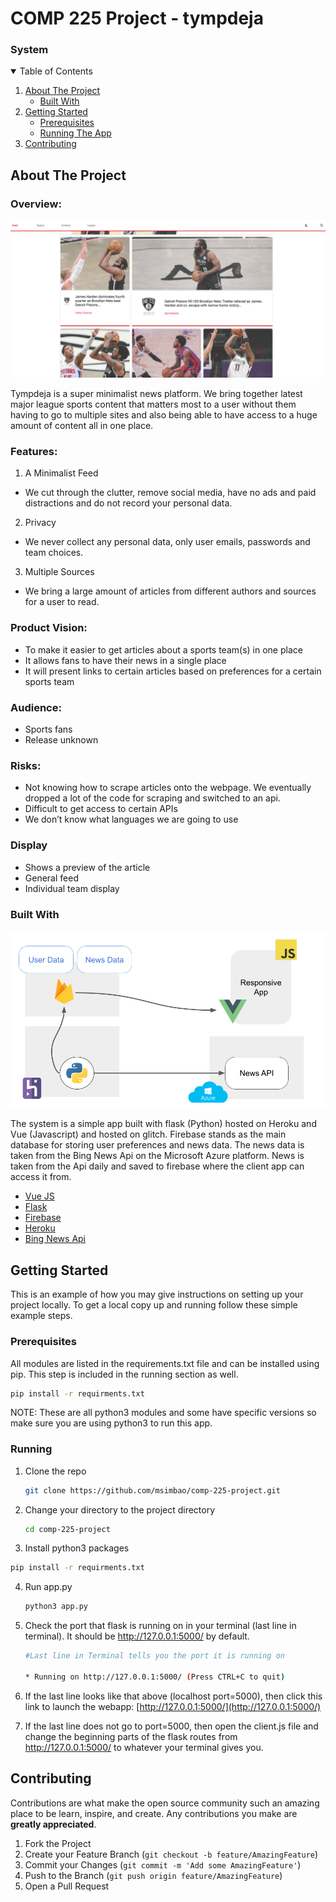 COMP 225 Project - tympdeja
======================================================

### System


<!-- TABLE OF CONTENTS -->
<details open="open">
  <summary>Table of Contents</summary>
  <ol>
    <li>
      <a href="#about-the-project">About The Project</a>
      <ul>
        <li><a href="#built-with">Built With</a></li>
      </ul>
    </li>
    <li>
      <a href="#getting-started">Getting Started</a>
      <ul>
        <li><a href="#prerequisites">Prerequisites</a></li>
        <li><a href="#running">Running The App</a></li>
      </ul>
    </li>
    <li><a href="#contributing">Contributing</a></li>
  </ol>
</details>



<!-- ABOUT THE PROJECT -->
## About The Project

### Overview:

![Image 1](images/system/2.png)

Tympdeja is a super minimalist news platform. We bring together latest major league sports content that matters most to a user without them having to go to multiple sites and also being able to have access to a huge amount of content all in one place.

### Features:

1. A Minimalist Feed
* We cut through the clutter, remove social media, have no ads and paid distractions and do not record your personal data.
2. Privacy
* We never collect any personal data, only user emails, passwords and team choices.
3. Multiple Sources
* We bring a large amount of articles from different authors and sources for a user to read.

### Product Vision:
* To make it easier to get articles about a sports team(s) in one place
* It allows fans to have their news in a single place
* It will present links to certain articles based on preferences for a certain sports team
### Audience: 
* Sports fans
* Release unknown
### Risks:
* Not knowing how to scrape articles onto the webpage. We eventually dropped a lot of the code for scraping and switched to an api.
* Difficult to get access to certain APIs
* We don’t know what languages we are going to use

### Display
* Shows a preview of the article
* General feed
* Individual team display

### Built With

![Image 2](images/system/3.png)

The system is a simple app built with flask (Python) hosted on Heroku and Vue (Javascript) and hosted on glitch. Firebase stands as the main database for storing user preferences and news data. The news data is taken from the Bing News Api on the Microsoft Azure platform. News is taken from the Api daily and saved to firebase where the client app can access it from.

* [Vue JS](https://vuejs.org/)
* [Flask](https://flask.palletsprojects.com/en/1.1.x/)
* [Firebase](https://firebase.google.com/)
* [Heroku](https://www.heroku.com/)
* [Bing News Api](https://www.microsoft.com/en-us/bing/apis/bing-news-search-api)

<!-- GETTING STARTED -->
## Getting Started

This is an example of how you may give instructions on setting up your project locally.
To get a local copy up and running follow these simple example steps.

### Prerequisites

All modules are listed in the requirements.txt file and can be installed using pip. This step is included in the running section as well.

  ```sh
  pip install -r requirments.txt
  ```

NOTE: These are all python3 modules and some have specific versions so make sure you are using python3 to run this app.

  
### Running

1. Clone the repo
   ```sh
   git clone https://github.com/msimbao/comp-225-project.git
   ```
2. Change your directory to the project directory
   ```sh
   cd comp-225-project
   ```
3. Install python3 packages

  ```sh
  pip install -r requirments.txt
  ```

4. Run app.py
   ```sh
   python3 app.py
   ```
5. Check the port that flask is running on in your terminal (last line in terminal). It should be http://127.0.0.1:5000/ by default.
   ```sh
   #Last line in Terminal tells you the port it is running on
   
   * Running on http://127.0.0.1:5000/ (Press CTRL+C to quit)
   ```

6. If the last line looks like that above (localhost port=5000), then click this link to launch the webapp: [http://127.0.0.1:5000/](http://127.0.0.1:5000/)

7. If the last line does not go to port=5000, then open the client.js file and change the beginning parts of the flask routes from http://127.0.0.1:5000/ to whatever your terminal gives you.


<!-- CONTRIBUTING -->
## Contributing

Contributions are what make the open source community such an amazing place to be learn, inspire, and create. Any contributions you make are **greatly appreciated**.

1. Fork the Project
2. Create your Feature Branch (`git checkout -b feature/AmazingFeature`)
3. Commit your Changes (`git commit -m 'Add some AmazingFeature'`)
4. Push to the Branch (`git push origin feature/AmazingFeature`)
5. Open a Pull Request



